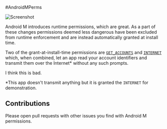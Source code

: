 #AndroidMPerms

![Screenshot](https://raw.github.com/OnlyInAmerica/AndroidMPerms/master/art/screenshot.png)

Android M introduces runtime permissions, which are great. As a part of these changes permissions deemed less dangerous have been excluded from runtime enforcement and are instead automatically granted at install time.

Two of the grant-at-install-time permissions are [`GET_ACCOUNTS`](http://developer.android.com/reference/android/Manifest.permission.html#GET_ACCOUNTS) and [`INTERNET`](http://developer.android.com/reference/android/Manifest.permission.html#INTERNET) which, when combined, let an app read your account identifiers and transmit them over the Internet* without any such prompts.

I think this is bad.

*This app doesn't transmit anything but it is granted the `INTERNET` for demonstration.

## Contributions

Please open pull requests with other issues you find with Android M permissions.
